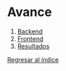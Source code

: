 # Avance

1. [Backend](https://github.com/fiis-bd241/grupo03/tree/main/BCP)
2. [Frontend](https://github.com/fiis-bd241/grupo03/tree/main/BCP_frontend)
3. [Resultados](11.Resultados.md)
  

[Regresar al índice](Indice.md)
  